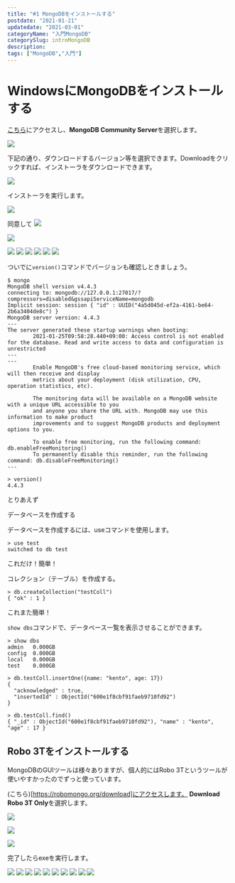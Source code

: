 ```yaml
---
title: "#1 MongoDBをインストールする"
postdate: "2021-01-21"
updatedate: "2021-03-01"
categoryName: "入門MongoDB"
categorySlug: introMongoDB
description: 
tags: ["MongoDB","入門"]
---
```


# WindowsにMongoDBをインストールする

[こちら](https://www.mongodb.com/try/download/community)にアクセスし、**MongoDB Community Server**を選択します。

![](./images/image01.jpg)

下記の通り、ダウンロードするバージョン等を選択できます。Downloadをクリックすれば、インストーラをダウンロードできます。

![](./images/image02.jpg)

インストーラを実行します。

![](./images/image03.jpg)

同意して
![](./images/image04.jpg)


![](./images/image05.jpg)

![](./images/image06.jpg)
![](./images/image07.jpg)
![](./images/image08.jpg)
![](./images/image09.jpg)
![](./images/image10.jpg)
![](./images/image11.jpg)

ついでに`version()`コマンドでバージョンも確認しときましょう。

```shell
$ mongo
MongoDB shell version v4.4.3
connecting to: mongodb://127.0.0.1:27017/?compressors=disabled&gssapiServiceName=mongodb
Implicit session: session { "id" : UUID("4a5d045d-ef2a-4161-be64-2b6a3404de8c") }
MongoDB server version: 4.4.3
---
The server generated these startup warnings when booting:
        2021-01-25T09:58:28.440+09:00: Access control is not enabled for the database. Read and write access to data and configuration is unrestricted
---
---
        Enable MongoDB's free cloud-based monitoring service, which will then receive and display
        metrics about your deployment (disk utilization, CPU, operation statistics, etc).

        The monitoring data will be available on a MongoDB website with a unique URL accessible to you
        and anyone you share the URL with. MongoDB may use this information to make product
        improvements and to suggest MongoDB products and deployment options to you.

        To enable free monitoring, run the following command: db.enableFreeMonitoring()
        To permanently disable this reminder, run the following command: db.disableFreeMonitoring()
---

> version()
4.4.3
```

とりあえず

データベースを作成する

データベースを作成するには、useコマンドを使用します。

```shell
> use test
switched to db test
```

これだけ！簡単！

コレクション（テーブル）を作成する。

```shell
> db.createCollection("testColl")
{ "ok" : 1 }
```

これまた簡単！

`show dbs`コマンドで、データベース一覧を表示させることができます。
```shell
> show dbs
admin   0.000GB
config  0.000GB
local   0.000GB
test    0.000GB
```


```shell
> db.testColl.insertOne({name: "kento", age: 17})
{
  "acknowledged" : true,
  "insertedId" : ObjectId("600e1f8cbf91faeb9710fd92")
}
```

```shell
> db.testColl.find()
{ "_id" : ObjectId("600e1f8cbf91faeb9710fd92"), "name" : "kento", "age" : 17 }
```

## Robo 3Tをインストールする

MongoDBのGUIツールは様々ありますが、個人的にはRobo 3Tというツールが使いやすかったのでずっと使っています。


(こちら)[https://robomongo.org/download]にアクセスします。
**Download Robo 3T Only**を選択します。

![](./images/image12.jpg)

![](./images/image13.jpg)

![](./images/image14.jpg)

完了したらexeを実行します。

![](./images/image15.jpg)
![](./images/image16.jpg)
![](./images/image17.jpg)
![](./images/image18.jpg)
![](./images/image19.jpg)
![](./images/image20.jpg)
![](./images/image21.jpg)
![](./images/image22.jpg)
![](./images/image24.jpg)
![](./images/image23.jpg)

